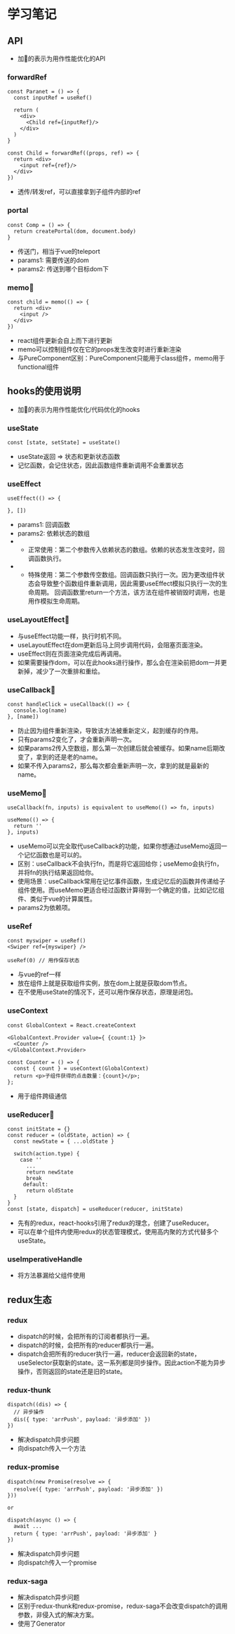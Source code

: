 # 学习笔记

## API
- 加🌟的表示为用作性能优化的API
### forwardRef
```
const Paranet = () => {
  const inputRef = useRef()

  return (
    <div>
      <Child ref={inputRef}/>
    </div>
  )
}

const Child = forwardRef((props, ref) => {
  return <div>
    <input ref={ref}/>
  </div>
})
```
- 透传/转发ref，可以直接拿到子组件内部的ref

### portal
```
const Comp = () => {
  return createPortal(dom, document.body)
}
```
- 传送门，相当于vue的teleport
- params1: 需要传送的dom
- params2: 传送到哪个目标dom下

### memo🌟
```
const child = memo(() => {
  return <div>
    <input />
  </div>
})
```
- react组件更新会自上而下进行更新
- memo可以控制组件仅在它的props发生改变时进行重新渲染
- 与PureComponent区别：PureComponent只能用于class组件，memo用于functional组件

## hooks的使用说明
- 加🌟的表示为用作性能优化/代码优化的hooks

### useState
```
const [state, setState] = useState()
```
- useState返回 => 状态和更新状态函数
- 记忆函数，会记住状态，因此函数组件重新调用不会重置状态

### useEffect
```
useEffect(() => {

}, [])
``` 
- params1: 回调函数
- params2: 依赖状态的数组
- - 正常使用：第二个参数传入依赖状态的数组。依赖的状态发生改变时，回调函数执行。
- - 特殊使用：第二个参数传空数组。回调函数只执行一次。因为更改组件状态会导致整个函数组件重新调用，因此需要useEffect模拟只执行一次的生命周期。 回调函数里return一个方法，该方法在组件被销毁时调用，也是用作模拟生命周期。

### useLayoutEffect🌟
- 与useEffect功能一样，执行时机不同。
- useLayoutEffect在dom更新后马上同步调用代码，会阻塞页面渲染。
- useEffect则在页面渲染完成后再调用。
- 如果需要操作dom，可以在此hooks进行操作，那么会在渲染前把dom一并更新掉，减少了一次重排和重绘。

### useCallback🌟
```
const handleClick = useCallback(() => {
  console.log(name)
}, [name])
``` 
- 防止因为组件重新渲染，导致该方法被重新定义，起到缓存的作用。
- 只有params2变化了，才会重新声明一次。
- 如果params2传入空数组，那么第一次创建后就会被缓存。如果name后期改变了，拿到的还是老的name。
- 如果不传入params2，那么每次都会重新声明一次，拿到的就是最新的name。

### useMemo🌟
```
useCallback(fn, inputs) is equivalent to useMemo(() => fn, inputs)

useMemo(() => {
  return ''
}, inputs)
```
- useMemo可以完全取代useCallback的功能，如果你想通过useMemo返回一个记忆函数也是可以的。
- 区别：useCallback不会执行fn，而是将它返回给你；useMemo会执行fn，并将fn的执行结果返回给你。
- 使用场景：useCallback常用在记忆事件函数，生成记忆后的函数并传递给子组件使用。而useMemo更适合经过函数计算得到一个确定的值，比如记忆组件、类似于vue的计算属性。
- params2为依赖项。

### useRef
```
const myswiper = useRef()
<Swiper ref={myswiper} />

useRef(0) // 用作保存状态
```
- 与vue的ref一样
- 放在组件上就是获取组件实例，放在dom上就是获取dom节点。
- 在不使用useState的情况下，还可以用作保存状态，原理是闭包。 

### useContext
```
const GlobalContext = React.createContext

<GlobalContext.Provider value={ {count:1} }>
  <Counter />
</GlobalContext.Provider>

const Counter = () => {
  const { count } = useContext(GlobalContext)
  return <p>子组件获得的点击数量：{count}</p>;
};
```
- 用于组件跨级通信

### useReducer🌟
```
const initState = {}
const reducer = (oldState, action) => {
  const newState = { ...oldState }

  switch(action.type) {
    case ''
      ...
      return newState
      break
     default:
      return oldState
  }
}
const [state, dispatch] = useReducer(reducer, initState)
```
- 先有的redux，react-hooks引用了redux的理念，创建了useReducer。
- 可以在单个组件内使用redux的状态管理模式，使用高内聚的方式代替多个useState。

### useImperativeHandle
- 将方法暴漏给父组件使用

## redux生态
### redux
- dispatch的时候，会把所有的订阅者都执行一遍。
- dispatch的时候，会把所有的reducer都执行一遍。
- dispatch会把所有的reducer执行一遍，reducer会返回新的state，useSelector获取新的state。这一系列都是同步操作。因此action不能为异步操作，否则返回的state还是旧的state。
### redux-thunk
```
dispatch((dis) => {
  // 异步操作
  dis({ type: 'arrPush', payload: '异步添加' })
})
```
- 解决dispatch异步问题
- 向dispatch传入一个方法

### redux-promise
```
dispatch(new Promise(resolve => {
  resolve({ type: 'arrPush', payload: '异步添加' })
}))

or

dispatch(async () => {
  await ...
  return { type: 'arrPush', payload: '异步添加' }
})
```
- 解决dispatch异步问题
- 向dispatch传入一个promise

### redux-saga
- 解决dispatch异步问题
- 区别于redux-thunk和redux-promise，redux-saga不会改变dispatch的调用参数，非侵入式的解决方案。
- 使用了Generator